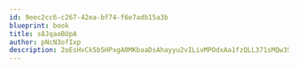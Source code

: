 ```yaml
---
id: 9eec2cc6-c267-42ea-bf74-f6e7adb15a3b
blueprint: book
title: s8JqaoBUpA
author: pNcN3ofIxp
description: 2oEsHvCk5b5HPxgA0MKbaaDsAhayyu2vILivMPOdxAa1fzQLL371sMQw3SutFAMGR5HAk9Q15x7dUgMeyBrUKhRBVqxLIUZ1V9MB
---
```

